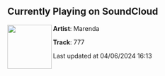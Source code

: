 ## Currently Playing on SoundCloud

[<img align="left" width="100" src="https://i1.sndcdn.com/artworks-mBmhwQkACCluJyj0-al63Jw-t500x500.jpg">](https://soundcloud.com/marenda-914165269/777phonk)

**Artist**: Marenda 

**Track**: 777

Last updated at 04/06/2024 16:13
